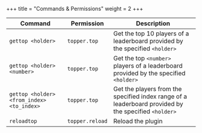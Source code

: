 +++
title = "Commands & Permissions"
weight = 2
+++

| Command | Permission | Description |
| ------- | ---------- | ----------- |
| `gettop <holder>` | `topper.top` | Get the top 10 players of a leaderboard provided by the specified `<holder>` |
| `gettop <holder> <number>` | `topper.top` | Get the top `<number>` players of a leaderboard provided by the specified `<holder>` |
| `gettop <holder> <from_index> <to_index>` | `topper.top` | Get the players from the specified index range of a leaderboard provided by the specified `<holder>` |
| `reloadtop` | `topper.reload` | Reload the plugin |
